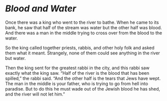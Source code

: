 # ***Blood and Water***



Once there was a king who went to the river to bathe. When he came to its bank, he saw that half of the stream was water but the other half was blood. And there was a man in the middle trying to cross over from the blood to the water.

So the king called together priests, rabbis, and other holy folk and asked them what it meant. Strangely, none of them could see anything in the river but water.

Then the king sent for the greatest rabbi in the city, and this rabbi saw exactly what the king saw. “Half of the river is the blood that has been spilled,” the rabbi said. “And the other half is the tears that Jews have wept. The man in the middle is your father, who is trying to go from hell into paradise. But to do this he must wade out of the Jewish blood he has shed, and the river will not let him.”